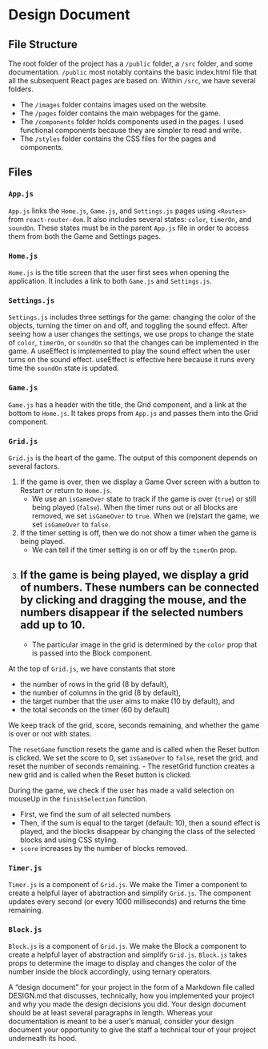 # Design Document
## File Structure
The root folder of the project has a `/public` folder, a `/src` folder, and some documentation.
`/public` most notably contains the basic index.html file that all the subsequent React pages are based on.
Within `/src`, we have several folders.
- The `/images` folder contains images used on the website.
- The `/pages` folder contains the main webpages for the game.
- The `/components` folder holds components used in the pages. I used functional components because they are simpler to read and write.
- The `/styles` folder contains the CSS files for the pages and components.

## Files
### `App.js`
`App.js` links the `Home.js`, `Game.js`, and `Settings.js` pages using `<Routes>` from `react-router-dom`. It also includes several states: `color`, `timerOn`, and `soundOn`. These states must be in the parent `App.js` file in order to access them from both the Game and Settings pages.

### `Home.js`
`Home.js` is the title screen that the user first sees when opening the application. It includes a link to both `Game.js` and `Settings.js`.

### `Settings.js`
`Settings.js` includes three settings for the game: changing the color of the objects, turning the timer on and off, and toggling the sound effect. After seeing how a user changes the settings, we use props to change the state of `color`, `timerOn`, or `soundOn` so that the changes can be implemented in the game.
A useEffect is implemented to play the sound effect when the user turns on the sound effect. useEffect is effective here because it runs every time the `soundOn` state is updated.

### `Game.js`
`Game.js` has a header with the title, the Grid component, and a link at the bottom to `Home.js`. It takes props from `App.js` and passes them into the Grid component.

### `Grid.js`
`Grid.js` is the heart of the game.
The output of this component depends on several factors.
1. If the game is over, then we display a Game Over screen with a button to Restart or return to `Home.js`.
    - We use an `isGameOver` state to track if the game is over (`true`) or still being played (`false`). When the timer runs out or all blocks are removed, we set `isGameOver` to `true`. When we (re)start the game, we set `isGameOver` to `false`.
2. If the timer setting is off, then we do not show a timer when the game is being played.
    - We can tell if the timer setting is on or off by the `timerOn` prop.
3. If the game is being played, we display a grid of numbers. These numbers can be connected by clicking and dragging the mouse, and the numbers disappear if the selected numbers add up to 10.
    - 
    - The particular image in the grid is determined by the `color` prop that is passed into the Block component.

At the top of `Grid.js`, we have constants that store
- the number of rows in the grid (8 by default),
- the number of columns in the grid (8 by default),
- the target number that the user aims to make (10 by default), and
- the total seconds on the timer (60 by default)

We keep track of the grid, score, seconds remaining, and whether the game is over or not with states.

The `resetGame` function resets the game and is called when the Reset button is clicked. We set the score to 0, set `isGameOver` to `false`, reset the grid, and reset the number of seconds remaining.
    - The resetGrid function creates a new grid and is called when the Reset button is clicked.

During the game, we check if the user has made a valid selection on mouseUp in the `finishSelection` function.
- First, we find the sum of all selected numbers
- Then, if the sum is equal to the target (default: 10), then a sound effect is played, and the blocks disappear by changing the class of the selected blocks and using CSS styling.
- `score` increases by the number of blocks removed.

### `Timer.js`
`Timer.js` is a component of `Grid.js`. We make the Timer a component to create a helpful layer of abstraction and simplify `Grid.js`.
The component updates every second (or every 1000 milliseconds) and returns the time remaining.

### `Block.js`
`Block.js` is a component of `Grid.js`. We make the Block a component to create a helpful layer of abstraction and simplify `Grid.js`.
`Block.js` takes props to determine the image to display and changes the color of the number inside the block accordingly, using ternary operators.



A “design document” for your project in the form of a Markdown file called DESIGN.md that discusses, technically, how you implemented your project and why you made the design decisions you did. Your design document should be at least several paragraphs in length. Whereas your documentation is meant to be a user’s manual, consider your design document your opportunity to give the staff a technical tour of your project underneath its hood.
